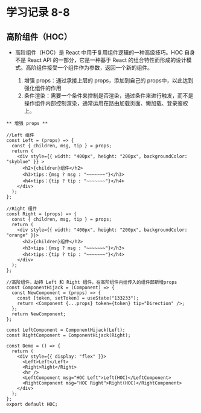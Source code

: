 # 学习记录 8-8

## 高阶组件（HOC）

- 高阶组件（HOC）是 React 中用于复用组件逻辑的一种高级技巧。HOC 自身不是 React API 的一部分，它是一种基于 React 的组合特性而形成的设计模式。高阶组件接受一个组件作为参数，返回一个新的组件。

  1. 增强 props：通过承接上层的 props，添加到自己的 props中，以此达到强化组件的作用
  2. 条件渲染：需要一个条件来控制是否渲染，通过条件来进行触发，而不是操作组件内部控制渲染，通常运用在路由加载页面、懒加载、登录鉴权上。

```
** 增强 props **

//Left 组件
const Left = (props) => {
  const { children, msg, tip } = props;
  return (
    <div style={{ width: "400px", height: "200px", backgroundColor: "skyblue" }} >
      <h2>{children}组件</h2>
      <h3>tips：{msg ? msg : "~~~~~~~"}</h3>
      <h4>tips：{tip ? tip : "~~~~~~~"}</h4>
    </div>
  );
};

//Right 组件
const Right = (props) => {
  const { children, msg, tip } = props;
  return (
    <div style={{ width: "400px", height: "200px", backgroundColor: "orange" }}>
      <h2>{children}组件</h2>
      <h3>tips：{msg ? msg : "~~~~~~~"}</h3>
      <h4>tips：{tip ? tip : "~~~~~~~"}</h4>
    </div>
  );
};

//高阶组件，劫持 Left 和 Right 组件，在高阶组件内给传入的组件部新增props
const ComponentHijack = (Component) => {
  const NewComponent = (props) => {
    const [token, setToken] = useState("133233");
    return <Component {...props} token={token} tip="Direction" />;
  };
  return NewComponent;
};

const LeftComponent = ComponentHijack(Left);
const RightComponent = ComponentHijack(Right);

const Demo = () => {
  return (
    <div style={{ display: "flex" }}>
      <Left>Left</Left>
      <Right>Right</Right>
      <hr />
      <LeftComponent msg="HOC Left">Left(HOC)</LeftComponent>
      <RightComponent msg="HOC Right">Right(HOC)</RightComponent>
    </div>
  );
};
export default HOC;
```


